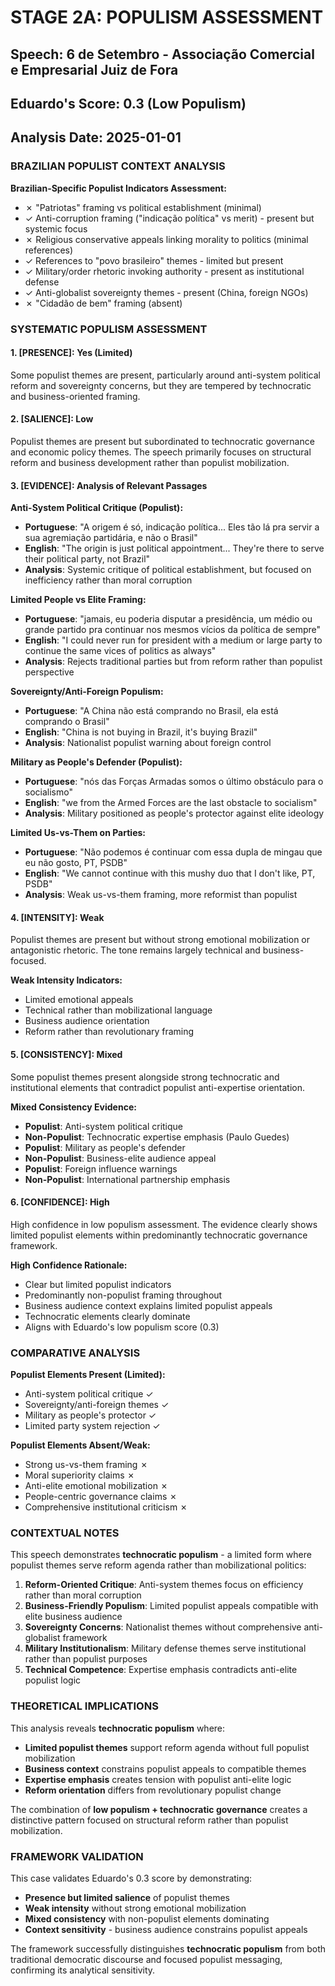 # STAGE 2A: POPULISM ASSESSMENT
## Speech: 6 de Setembro - Associação Comercial e Empresarial Juiz de Fora
## Eduardo's Score: 0.3 (Low Populism)
## Analysis Date: 2025-01-01

### BRAZILIAN POPULIST CONTEXT ANALYSIS

**Brazilian-Specific Populist Indicators Assessment:**
- ✗ "Patriotas" framing vs political establishment (minimal)
- ✓ Anti-corruption framing ("indicação política" vs merit) - present but systemic focus
- ✗ Religious conservative appeals linking morality to politics (minimal references)
- ✓ References to "povo brasileiro" themes - limited but present
- ✓ Military/order rhetoric invoking authority - present as institutional defense
- ✓ Anti-globalist sovereignty themes - present (China, foreign NGOs)
- ✗ "Cidadão de bem" framing (absent)

### SYSTEMATIC POPULISM ASSESSMENT

#### 1. [PRESENCE]: **Yes (Limited)**

Some populist themes are present, particularly around anti-system political reform and sovereignty concerns, but they are tempered by technocratic and business-oriented framing.

#### 2. [SALIENCE]: **Low**

Populist themes are present but subordinated to technocratic governance and economic policy themes. The speech primarily focuses on structural reform and business development rather than populist mobilization.

#### 3. [EVIDENCE]: Analysis of Relevant Passages

**Anti-System Political Critique (Populist):**
- **Portuguese**: "A origem é só, indicação política... Eles tão lá pra servir a sua agremiação partidária, e não o Brasil"
- **English**: "The origin is just political appointment... They're there to serve their political party, not Brazil"
- **Analysis**: Systemic critique of political establishment, but focused on inefficiency rather than moral corruption

**Limited People vs Elite Framing:**
- **Portuguese**: "jamais, eu poderia disputar a presidência, um médio ou grande partido pra continuar nos mesmos vícios da política de sempre"
- **English**: "I could never run for president with a medium or large party to continue the same vices of politics as always"
- **Analysis**: Rejects traditional parties but from reform rather than populist perspective

**Sovereignty/Anti-Foreign Populism:**
- **Portuguese**: "A China não está comprando no Brasil, ela está comprando o Brasil"
- **English**: "China is not buying in Brazil, it's buying Brazil"
- **Analysis**: Nationalist populist warning about foreign control

**Military as People's Defender (Populist):**
- **Portuguese**: "nós das Forças Armadas somos o último obstáculo para o socialismo"
- **English**: "we from the Armed Forces are the last obstacle to socialism"
- **Analysis**: Military positioned as people's protector against elite ideology

**Limited Us-vs-Them on Parties:**
- **Portuguese**: "Não podemos é continuar com essa dupla de mingau que eu não gosto, PT, PSDB"
- **English**: "We cannot continue with this mushy duo that I don't like, PT, PSDB"
- **Analysis**: Weak us-vs-them framing, more reformist than populist

#### 4. [INTENSITY]: **Weak**

Populist themes are present but without strong emotional mobilization or antagonistic rhetoric. The tone remains largely technical and business-focused.

**Weak Intensity Indicators:**
- Limited emotional appeals
- Technical rather than mobilizational language
- Business audience orientation
- Reform rather than revolutionary framing

#### 5. [CONSISTENCY]: **Mixed**

Some populist themes present alongside strong technocratic and institutional elements that contradict populist anti-expertise orientation.

**Mixed Consistency Evidence:**
- **Populist**: Anti-system political critique
- **Non-Populist**: Technocratic expertise emphasis (Paulo Guedes)
- **Populist**: Military as people's defender
- **Non-Populist**: Business-elite audience appeal
- **Populist**: Foreign influence warnings
- **Non-Populist**: International partnership emphasis

#### 6. [CONFIDENCE]: **High**

High confidence in low populism assessment. The evidence clearly shows limited populist elements within predominantly technocratic governance framework.

**High Confidence Rationale:**
- Clear but limited populist indicators
- Predominantly non-populist framing throughout
- Business audience context explains limited populist appeals
- Technocratic elements clearly dominate
- Aligns with Eduardo's low populism score (0.3)

### COMPARATIVE ANALYSIS

**Populist Elements Present (Limited):**
- Anti-system political critique ✓
- Sovereignty/anti-foreign themes ✓
- Military as people's protector ✓
- Limited party system rejection ✓

**Populist Elements Absent/Weak:**
- Strong us-vs-them framing ✗
- Moral superiority claims ✗
- Anti-elite emotional mobilization ✗
- People-centric governance claims ✗
- Comprehensive institutional criticism ✗

### CONTEXTUAL NOTES

This speech demonstrates **technocratic populism** - a limited form where populist themes serve reform agenda rather than mobilizational politics:

1. **Reform-Oriented Critique**: Anti-system themes focus on efficiency rather than moral corruption
2. **Business-Friendly Populism**: Limited populist appeals compatible with elite business audience
3. **Sovereignty Concerns**: Nationalist themes without comprehensive anti-globalist framework
4. **Military Institutionalism**: Military defense themes serve institutional rather than populist purposes
5. **Technical Competence**: Expertise emphasis contradicts anti-elite populist logic

### THEORETICAL IMPLICATIONS

This analysis reveals **technocratic populism** where:
- **Limited populist themes** support reform agenda without full populist mobilization
- **Business context** constrains populist appeals to compatible themes
- **Expertise emphasis** creates tension with populist anti-elite logic
- **Reform orientation** differs from revolutionary populist change

The combination of **low populism + technocratic governance** creates a distinctive pattern focused on structural reform rather than populist mobilization.

### FRAMEWORK VALIDATION

This case validates Eduardo's 0.3 score by demonstrating:
- **Presence but limited salience** of populist themes
- **Weak intensity** without strong emotional mobilization
- **Mixed consistency** with non-populist elements dominating
- **Context sensitivity** - business audience constrains populist appeals

The framework successfully distinguishes **technocratic populism** from both traditional democratic discourse and focused populist messaging, confirming its analytical sensitivity. 